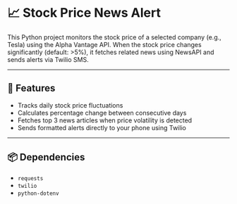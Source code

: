 # 📈 Stock Price News Alert

This Python project monitors the stock price of a selected company (e.g., Tesla) using the Alpha Vantage API. When the stock price changes significantly (default: >5%), it fetches related news using NewsAPI and sends alerts via Twilio SMS.

---

## 🚀 Features

- Tracks daily stock price fluctuations
- Calculates percentage change between consecutive days
- Fetches top 3 news articles when price volatility is detected
- Sends formatted alerts directly to your phone using Twilio

---

## 📦 Dependencies

- `requests`
- `twilio`
- `python-dotenv` 


